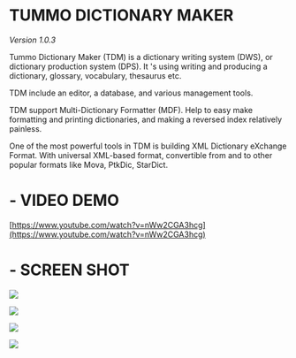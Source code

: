 # TUMMO DICTIONARY MAKER
_Version 1.0.3_

Tummo Dictionary Maker (TDM) is a dictionary writing system (DWS), or dictionary production system (DPS). It 's using writing and producing a dictionary, glossary, vocabulary, thesaurus etc.

TDM include an editor, a database, and various management tools.

TDM support Multi-Dictionary Formatter (MDF). Help to easy make formatting and printing dictionaries, and making a reversed index relatively painless.

One of the most powerful tools in TDM is building XML Dictionary eXchange Format. With universal XML-based format, convertible from and to other popular formats like Mova, PtkDic, StarDict.

# - VIDEO DEMO
[https://www.youtube.com/watch?v=nWw2CGA3hcg](https://www.youtube.com/watch?v=nWw2CGA3hcg)

# - SCREEN SHOT
![](https://preview.ibb.co/dNtdk6/hinh1.png)

![](https://preview.ibb.co/m5K9Q6/hinh2.png)

![](https://preview.ibb.co/faysdR/hinh3.png)

![](https://preview.ibb.co/empnCm/hinh4.png)
